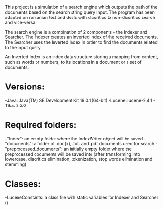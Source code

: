 This project is a simulation of a search engine which outputs the path of the documents based on the search string query input. The program has been adapted on romanian text and deals with diacritics to non-diacritics search and vice-versa.

The search engine is a combination of 2 components - the Indexer and Searcher. The Indexer creates an Inverted Index of the received documents. The Searcher uses the Inverted Index in order to find the documents related to the input query.

An Inverted Index is an index data structure storing a mapping from content, such as words or numbers, to its locations in a document or a set of documents.

# Versions:
-Java: Java(TM) SE Development Kit 19.0.1 (64-bit)
-Lucene: lucene-9.4.1
-Tika: 2.5.0

# Required folders:
-"Index": an empty folder where the IndexWriter object will be saved
-"documents": a folder of .doc(x), .txt. and .pdf documents used for search
-"preprocessed_documents": an initially empty folder where the preprocessed documents will be saved into (after transforming into lowercase, diacritics elimination, tokenization, stop words elimination and stemming)

# Classes:
-LuceneConstants: a class file with static variables for Indexer and Searcher ()
